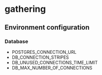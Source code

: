 # gathering

## Environment configuration
### Database
- POSTGRES_CONNECTION_URL
- DB_CONNECTION_STRIPES
- DB_UNUSED_CONNECTIONS_TIME_LIMIT
- DB_MAX_NUMBER_OF_CONNECTIONS
